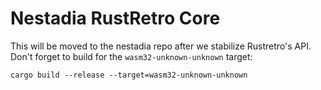 # Nestadia RustRetro Core
This will be moved to the nestadia repo after we stabilize Rustretro's API.
Don't forget to build for the `wasm32-unknown-unknown` target:
```
cargo build --release --target=wasm32-unknown-unknown
```
